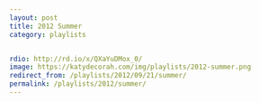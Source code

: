 ```yaml
---
layout: post
title: 2012 Summer
category: playlists


rdio: http://rd.io/x/QXaYuDMox_0/
image: https://katydecorah.com/img/playlists/2012-summer.png
redirect_from: /playlists/2012/09/21/summer/
permalink: /playlists/2012/summer/
---
```


